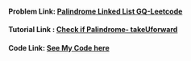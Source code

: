 #### Problem Link: [Palindrome Linked List GQ-Leetcode](https://leetcode.com/problems/palindrome-linked-list/)

#### Tutorial Link : [Check if Palindrome- takeUforward](https://www.youtube.com/watch?v=-DtNInqFUXs&ab_channel=takeUforward)

#### Code Link: [See My Code here](https://github.com/Nidhikumari-4/DSA-EndGame/blob/main/01.Data%20Structure/01.LinkedList/01.Singly-LinkedList/Leetcode%20Qs/06.Palindrome%20List%20GQ/solution.cpp) 